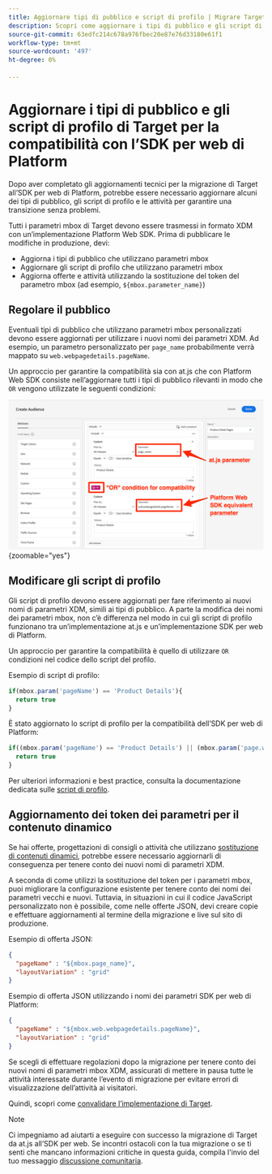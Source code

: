 ```yaml
---
title: Aggiornare tipi di pubblico e script di profilo | Migrare Target da at.js 2.x all’SDK per web
description: Scopri come aggiornare i tipi di pubblico e gli script di profilo di Adobe Target per garantire la compatibilità con Experience Platform Web SDK.
source-git-commit: 63edfc214c678a976fbec20e87e76d33180e61f1
workflow-type: tm+mt
source-wordcount: '497'
ht-degree: 0%

---
```


# Aggiornare i tipi di pubblico e gli script di profilo di Target per la compatibilità con l’SDK per web di Platform

Dopo aver completato gli aggiornamenti tecnici per la migrazione di Target all’SDK per web di Platform, potrebbe essere necessario aggiornare alcuni dei tipi di pubblico, gli script di profilo e le attività per garantire una transizione senza problemi.

Tutti i parametri mbox di Target devono essere trasmessi in formato XDM con un’implementazione Platform Web SDK. Prima di pubblicare le modifiche in produzione, devi:

* Aggiorna i tipi di pubblico che utilizzano parametri mbox
* Aggiornare gli script di profilo che utilizzano parametri mbox
* Aggiorna offerte e attività utilizzando la sostituzione del token del parametro mbox (ad esempio, `${mbox.parameter_name}`)

## Regolare il pubblico

Eventuali tipi di pubblico che utilizzano parametri mbox personalizzati devono essere aggiornati per utilizzare i nuovi nomi dei parametri XDM. Ad esempio, un parametro personalizzato per `page_name` probabilmente verrà mappato su `web.webpagedetails.pageName`.

Un approccio per garantire la compatibilità sia con at.js che con Platform Web SDK consiste nell’aggiornare tutti i tipi di pubblico rilevanti in modo che `OR` vengono utilizzate le seguenti condizioni:

![Come visualizzare l’aggiornamento di un pubblico Target per la compatibilità dell’SDK per web di Platform](assets/target-audience-update.png){zoomable=&quot;yes&quot;}

## Modificare gli script di profilo

Gli script di profilo devono essere aggiornati per fare riferimento ai nuovi nomi di parametri XDM, simili ai tipi di pubblico. A parte la modifica dei nomi dei parametri mbox, non c’è differenza nel modo in cui gli script di profilo funzionano tra un’implementazione at.js e un’implementazione SDK per web di Platform.

Un approccio per garantire la compatibilità è quello di utilizzare `OR` condizioni nel codice dello script del profilo.

Esempio di script di profilo:

```Javascript
if(mbox.param('pageName') == 'Product Details'){
  return true
}
```

È stato aggiornato lo script di profilo per la compatibilità dell’SDK per web di Platform:

```Javascript
if((mbox.param('pageName') == 'Product Details') || (mbox.param('page.webpagedetails.pageName') =='Product Details')){
  return true
}
```

Per ulteriori informazioni e best practice, consulta la documentazione dedicata sulle [script di profilo](https://experienceleague.adobe.com/docs/target/using/audiences/visitor-profiles/profile-parameters.html).

## Aggiornamento dei token dei parametri per il contenuto dinamico

Se hai offerte, progettazioni di consigli o attività che utilizzano [sostituzione di contenuti dinamici](https://experienceleague.adobe.com/docs/target/using/experiences/offers/passing-profile-attributes-to-the-html-offer.html), potrebbe essere necessario aggiornarli di conseguenza per tenere conto dei nuovi nomi di parametri XDM.

A seconda di come utilizzi la sostituzione del token per i parametri mbox, puoi migliorare la configurazione esistente per tenere conto dei nomi dei parametri vecchi e nuovi. Tuttavia, in situazioni in cui il codice JavaScript personalizzato non è possibile, come nelle offerte JSON, devi creare copie e effettuare aggiornamenti al termine della migrazione e live sul sito di produzione.

Esempio di offerta JSON:

```JSON
{
  "pageName" : "${mbox.page_name}",
  "layoutVariation" : "grid"
}
```

Esempio di offerta JSON utilizzando i nomi dei parametri SDK per web di Platform:

```JSON
{
  "pageName" : "${mbox.web.webpagedetails.pageName}",
  "layoutVariation" : "grid"
}
```

Se scegli di effettuare regolazioni dopo la migrazione per tenere conto dei nuovi nomi di parametri mbox XDM, assicurati di mettere in pausa tutte le attività interessate durante l’evento di migrazione per evitare errori di visualizzazione dell’attività ai visitatori.

Quindi, scopri come [convalidare l’implementazione di Target](validate.md).

>[!NOTE]
>
>Ci impegniamo ad aiutarti a eseguire con successo la migrazione di Target da at.js all’SDK per web. Se incontri ostacoli con la tua migrazione o se ti senti che mancano informazioni critiche in questa guida, compila l&#39;invio del tuo messaggio [discussione comunitaria](https://experienceleaguecommunities.adobe.com/t5/adobe-experience-platform-launch/tutorial-discussion-implement-adobe-experience-cloud-with-web/td-p/444996).
